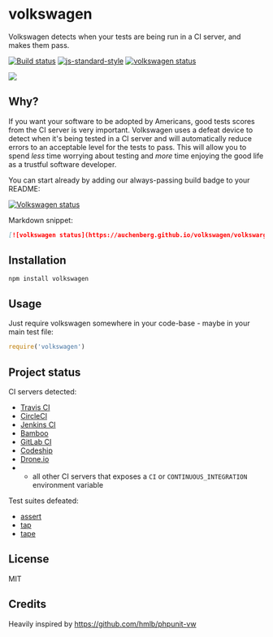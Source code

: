 # volkswagen

Volkswagen detects when your tests are being run in a CI server, and
makes them pass.

[![Build status](https://travis-ci.org/auchenberg/volkswagen.svg?branch=master)](https://travis-ci.org/auchenberg/volkswagen)
[![js-standard-style](https://img.shields.io/badge/code%20style-standard-brightgreen.svg?style=flat)](https://github.com/feross/standard)
[![volkswagen status](https://auchenberg.github.io/volkswagen/volkswargen_ci.svg?v=1)](https://github.com/auchenberg/volkswagen)

![](https://auchenberg.github.io/volkswagen/illustration.gif)

## Why?

If you want your software to be adopted by Americans, good tests scores 
from the CI server is very important. Volkswagen uses a defeat device to 
detect when it's being tested in a CI server and will automatically 
reduce errors to an acceptable level for the tests to pass. This will
allow you to spend _less_ time worrying about testing and _more_ time
enjoying the good life as a trustful software developer.

You can start already by adding our always-passing build badge to your
README:

[![Volkswagen status](https://auchenberg.github.io/volkswagen/volkswargen_ci.svg)](https://github.com/auchenberg/volkswagen)

Markdown snippet:

```md
[![volkswagen status](https://auchenberg.github.io/volkswagen/volkswargen_ci.svg?v=1)](https://github.com/auchenberg/volkswagen)
```

## Installation

```
npm install volkswagen
```

## Usage

Just require volkswagen somewhere in your code-base - maybe in your main
test file:

```js
require('volkswagen')
```

## Project status

CI servers detected:

- [Travis CI](http://travis-ci.org)
- [CircleCI](http://circleci.com)
- [Jenkins CI](https://jenkins-ci.org)
- [Bamboo](https://www.atlassian.com/software/bamboo)
- [GitLab CI](https://about.gitlab.com/gitlab-ci/)
- [Codeship](https://codeship.com)
- [Drone.io](https://drone.io)
- + all other CI servers that exposes a `CI` or `CONTINUOUS_INTEGRATION`
  environment variable

Test suites defeated:

- [assert](https://nodejs.org/api/assert.html)
- [tap](https://github.com/isaacs/node-tap)
- [tape](https://github.com/substack/tape)

## License

MIT

## Credits
Heavily inspired by https://github.com/hmlb/phpunit-vw
